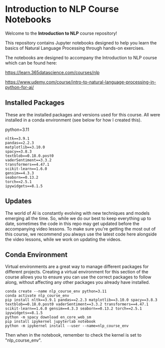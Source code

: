 # Introduction to NLP Course Notebooks

Welcome to the **Introduction to NLP** course repository! 

This repository contains Jupyter notebooks designed to help you learn the basics of Natural Language Processing through hands-on exercises.

The notebooks are designed to accompany the Introduction to NLP course which can be found here: 

https://learn.365datascience.com/courses/nlp

https://www.udemy.com/course/intro-to-natural-language-processing-in-python-for-ai/

## Installed Packages

These are the installed packages and versions used for this course. All were installed in a conda environment (see below for how I created this). 

python=3.11

```
nltk==3.9.1 
pandas==2.2.3 
matplotlib==3.10.0 
spacy==3.8.3 
textblob==0.18.0.post0 
vaderSentiment==3.3.2 
transformers==4.47.1 
scikit-learn==1.6.0 
gensim==4.3.3 
seaborn==0.13.2 
torch==2.5.1 
ipywidgets==8.1.5
```

## Updates

The world of AI is constantly evolving with new techniques and models emerging all the time. So, while we do our best to keep everything up to date, sometimes the code in this repo may get updated before the accompanying video lessons. To make sure you're getting the most out of this course, we recommend you always use the latest code here alongside the video lessons, while we work on updating the videos. 

## Conda Environment

Virtual environments are a great way to manage different packages for different projects. Creating a virtual environment for this section of the course allows you to ensure you can use the correct packages to follow along, without affecting any other packages you already have installed. 

```
conda create --name nlp_course_env python=3.11
conda activate nlp_course_env
pip install nltk==3.9.1 pandas==2.2.3 matplotlib==3.10.0 spacy==3.8.3 textblob==0.18.0.post0 vaderSentiment==3.3.2 transformers==4.47.1 scikit-learn==1.6.0 gensim==4.3.3 seaborn==0.13.2 torch==2.5.1 ipywidgets==8.1.5
python -m spacy download en_core_web_sm
pip install ipykernel jupyterlab notebook
python -m ipykernel install --user --name=nlp_course_env
```

Then when in the notebook, remember to check the kernel is set to "nlp_course_env". 


